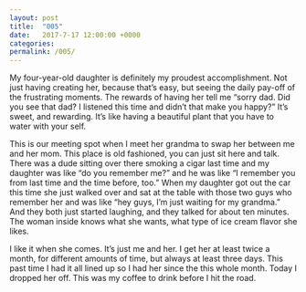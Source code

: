```yaml
---
layout: post
title:  "005"
date:   2017-7-17 12:00:00 +0000
categories: 
permalink: /005/
---
```


My four-year-old daughter is definitely my proudest accomplishment. Not just having creating her, because that’s easy, but seeing the daily pay-off of the frustrating moments. The rewards of having her tell me “sorry dad. Did you see that dad? I listened this time and didn’t that make you happy?” It’s sweet, and rewarding. It’s like having a beautiful plant that you have to water with your self.

This is our meeting spot when I meet her grandma to swap her between me and her mom. This place is old fashioned, you can just sit here and talk. There was a dude sitting over there smoking a cigar last time and my daughter was like “do you remember me?” and he was like “I remember you from last time and the time before, too.” When my daughter got out the car this time she just walked over and sat at the table with those two guys who remember her and was like “hey guys, I’m just waiting for my grandma.” And they both just started laughing, and they talked for about ten minutes. The woman inside knows what she wants, what type of ice cream flavor she likes.

I like it when she comes. It’s just me and her. I get her at least twice a month, for different amounts of time, but always at least three days. This past time I had it all lined up so I had her since the this whole month. Today I dropped her off. This was my coffee to drink before I hit the road.